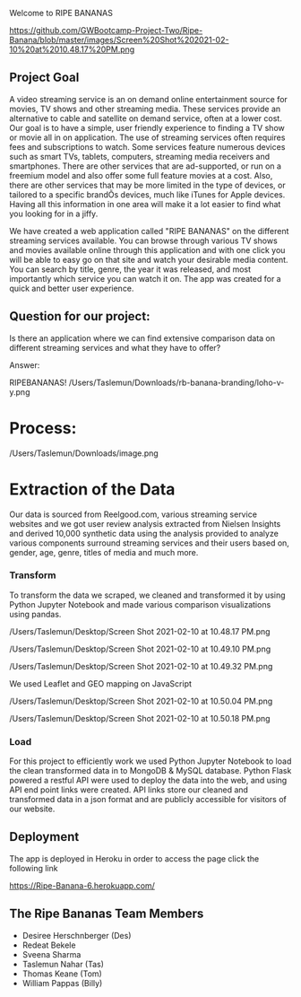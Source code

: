 Welcome to RIPE BANANAS

https://github.com/GWBootcamp-Project-Two/Ripe-Banana/blob/master/images/Screen%20Shot%202021-02-10%20at%2010.48.17%20PM.png

## Project Goal

A video streaming service is an on demand online entertainment source for movies, TV shows and other streaming media. These services provide an alternative to cable and satellite on demand service, often at a lower cost. Our goal is to have a simple, user friendly experience to finding a TV show or movie all in on application. The use of streaming services often requires fees and subscriptions to watch. Some services feature numerous devices such as smart TVs, tablets, computers, streaming media receivers and smartphones. There are other services that are ad-supported, or run on a freemium model and also offer some full feature movies at a cost. Also, there are other services that may be more limited in the type of devices, or tailored to a specific brandÕs devices, much like iTunes for Apple devices. Having all this information in one area will make it a lot easier to find what you looking for in a jiffy. 

We have created a web application called "RIPE BANANAS" on the different streaming services available. You can browse through various TV shows and movies available online through this application and with one click you will be able to easy go on that site and watch your desirable media content. You can search by title, genre, the year it was released, and most importantly which service you can watch it on. The app was created for a quick and better user experience. 

## Question for our project:

Is there an application where we can find extensive comparison data on different streaming services and what they have to offer?

Answer: 

RIPEBANANAS! 
/Users/Taslemun/Downloads/rb-banana-branding/loho-v-y.png

# Process: 

/Users/Taslemun/Downloads/image.png


# Extraction of the Data

Our data is sourced from Reelgood.com, various streaming service websites and we got user review analysis extracted from Nielsen Insights and derived 10,000 synthetic data using the analysis provided to analyze various components surround streaming services and their users based on, gender, age, genre, titles of media and much more. 

### Transform

To transform the data we scraped, we cleaned and transformed it by using Python Jupyter Notebook and made various comparison visualizations using pandas. 

/Users/Taslemun/Desktop/Screen Shot 2021-02-10 at 10.48.17 PM.png

/Users/Taslemun/Desktop/Screen Shot 2021-02-10 at 10.49.10 PM.png

/Users/Taslemun/Desktop/Screen Shot 2021-02-10 at 10.49.32 PM.png

We used Leaflet and GEO mapping on JavaScript 

/Users/Taslemun/Desktop/Screen Shot 2021-02-10 at 10.50.04 PM.png

/Users/Taslemun/Desktop/Screen Shot 2021-02-10 at 10.50.18 PM.png


### Load 

For this project to efficiently work we used Python Jupyter Notebook to load the clean transformed data in to MongoDB & MySQL database. 
Python Flask powered a restful API were used to deploy the data into the web, and using API end point links were created. API links store our cleaned and transformed data in a json format and are publicly accessible for visitors of our website.

## Deployment 

The app is deployed in Heroku in order to access the page click the following link 

https://Ripe-Banana-6.herokuapp.com/

## The Ripe Bananas Team Members
* Desiree Herschnberger (Des)
* Redeat Bekele
* Sveena Sharma
* Taslemun Nahar (Tas)
* Thomas Keane (Tom)
* William Pappas (Billy)
